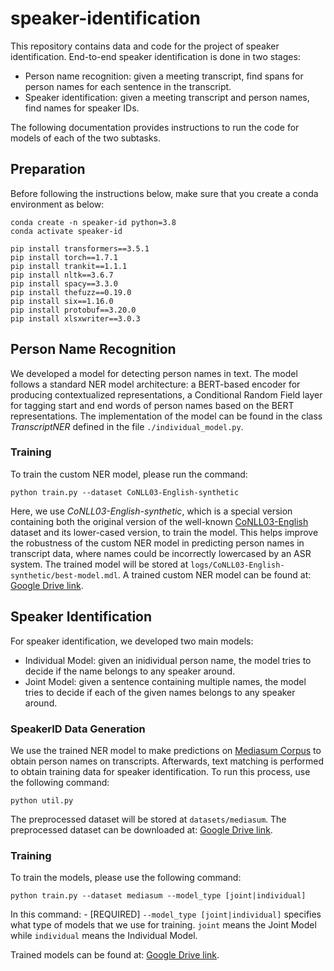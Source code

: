 # speaker-identification

This repository contains data and code for the project of speaker identification. End-to-end speaker identification is done in two stages:
- Person name recognition: given a meeting transcript, find spans for person names for each sentence in the transcript.
- Speaker identification: given a meeting transcript and person names, find names for speaker IDs.

The following documentation provides instructions to run the code for models of each of the two subtasks.

## Preparation

Before following the instructions below, make sure that you create a conda environment as below:
```
conda create -n speaker-id python=3.8
conda activate speaker-id

pip install transformers==3.5.1
pip install torch==1.7.1
pip install trankit==1.1.1
pip install nltk==3.6.7
pip install spacy==3.3.0
pip install thefuzz==0.19.0
pip install six==1.16.0
pip install protobuf==3.20.0 
pip install xlsxwriter==3.0.3
```

## Person Name Recognition
We developed a model for detecting person names in text. The model follows a standard NER model architecture: a BERT-based encoder for producing contextualized representations, a Conditional Random Field layer for tagging start and end words of person names based on the BERT representations. The implementation of the model can be found in the class *TranscriptNER* defined in the file `./individual_model.py`.

### Training
To train the custom NER model, please run the command:
```
python train.py --dataset CoNLL03-English-synthetic
```
Here, we use *CoNLL03-English-synthetic*, which is a special version containing both the original version of the well-known [CoNLL03-English](https://huggingface.co/datasets/conll2003) dataset and its lower-cased version, to train the model. This helps improve the robustness of the custom NER model in predicting person names in transcript data, where names could be incorrectly lowercased by an ASR system. The trained model will be stored at `logs/CoNLL03-English-synthetic/best-model.mdl`. A trained custom NER model can be found at: [Google Drive link](https://drive.google.com/file/d/1qHtFnjENHR6cOZJX1-wDzvLOTIM580dY/view?usp=sharing).

## Speaker Identification
For speaker identification, we developed two main models:
- Individual Model: given an inidividual person name, the model tries to decide if the name belongs to any speaker around.
- Joint Model: given a sentence containing multiple names, the model tries to decide if each of the given names belongs to any speaker around.

### SpeakerID Data Generation
We use the trained NER model to make predictions on [Mediasum Corpus](https://github.com/zcgzcgzcg1/MediaSum) to obtain person names on transcripts. Afterwards, text matching is performed to obtain training data for speaker identification. To run this process, use the following command:

```
python util.py
```
The preprocessed dataset will be stored at `datasets/mediasum`. The preprocessed dataset can be downloaded at: [Google Drive link](https://drive.google.com/file/d/1yfbFL2NtKcVFgslGGgGzh8jjRUbl5Afz/view?usp=sharing).

### Training
To train the models, please use the following command:
```
python train.py --dataset mediasum --model_type [joint|individual] 
```
In this command:
    - [REQUIRED] `--model_type [joint|individual]` specifies what type of models that we use for training. `joint` means the Joint Model while `individual` means the Individual Model.

Trained models can be found at: [Google Drive link](https://drive.google.com/file/d/1qHtFnjENHR6cOZJX1-wDzvLOTIM580dY/view?usp=sharing).
